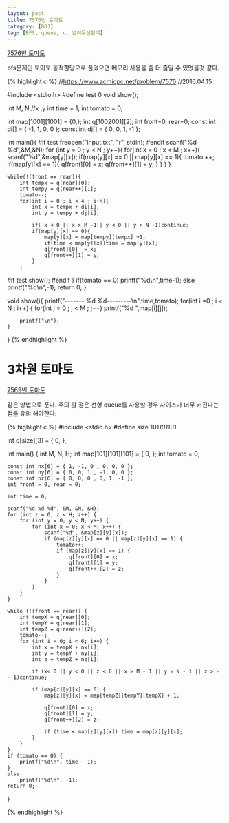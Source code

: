 ```yaml
---
layout: post
title: 7576번 토마토
category: [BOJ]
tag: [BFS, queue, c, 넓이우선탐색]
---
```


[7576번 토마토](https://www.acmicpc.net/problem/7576)

bfs문제인 토마토 동적할당으로 풀었으면 메모리 사용을 좀 더 줄일 수 있었을것 같다.


{% highlight c %}
//https://www.acmicpc.net/problem/7576
//2016.04.15

#include <stdio.h>
#define test 0
void show();

int M, N;//x ,y
int time = 1;
int tomato = 0;

int map[1001][1001] = {0,};
int q[1002001][2];
int front=0, rear=0;
const int di[] = { -1, 1, 0, 0 };
const int dj[] = { 0, 0, 1, -1 };

int main(){
#if test
	freopen("input.txt", "r", stdin);
#endif
	scanf("%d %d",&M,&N);
	for (int y = 0 ; y < N ; y++){
		for(int x = 0 ; x < M ; x++){
			scanf("%d",&map[y][x]);
			if(map[y][x] == 0 || map[y][x] == 1){
				tomato ++;
				if(map[y][x] == 1){
					q[front][0]  = x;
					q[front++][1] = y;
				}
			}
		}
	}

	while(!(front == rear)){
		int tempx = q[rear][0];
		int tempy = q[rear++][1];
		tomato--;
		for(int i = 0 ; i < 4 ; i++){
			int x = tempx + di[i];
			int y = tempy + dj[i];

			if( x < 0 || x > M -1|| y < 0 || y > N -1)continue;
			if(map[y][x] == 0){
				map[y][x] = map[tempy][tempx] +1;
				if(time < map[y][x])time = map[y][x];
				q[front][0]  = x;
				q[front++][1] = y;
			}
		}
#if test
		show();
#endif
	}
	if(tomato == 0)
		printf("%d\n",time-1);
	else
		printf("%d\n",-1);
	return 0;
}

void show(){
	printf("------- %d  %d---------\n",time,tomato);
	for(int i  =0 ; i < N ; i++)
	{
		for(int j = 0 ; j < M ; j++)
			printf("%d ",map[i][j]);

		printf("\n");
	}
}
{% endhighlight %}


# 3차원 토마토

[7569번 토마토](https://www.acmicpc.net/problem/7569)

같은 방법으로 푼다. 주의 할 점은 선형 queue를 사용할 경우 사이즈가 너무 커진다는 점을 유의 해야한다.

{% highlight c %}
#include <stdio.h>
#define size 101*101*101

int q[size][3] = { 0, };

int main() {
	int M, N, H;
	int map[101][101][101] = { 0, };
	int tomato = 0;

	const int nx[6] = { 1, -1, 0 , 0, 0, 0 };
	const int ny[6] = { 0, 0, 1 , -1, 0, 0 };
	const int nz[6] = { 0, 0, 0 , 0, 1, -1 };
	int front = 0, rear = 0;

	int time = 0;

	scanf("%d %d %d", &M, &N, &H);
	for (int z = 0; z < H; z++) {
		for (int y = 0; y < N; y++) {
			for (int x = 0; x < M; x++) {
				scanf("%d", &map[z][y][x]);
				if (map[z][y][x] == 0 || map[z][y][x] == 1) {
					tomato++;
					if (map[z][y][x] == 1) {
						q[front][0] = x;
						q[front][1] = y;
						q[front++][2] = z;
					}
				}
			}
		}
	}

	while (!(front == rear)) {
		int tempX = q[rear][0];
		int tempY = q[rear][1];
		int tempZ = q[rear++][2];
		tomato--;
		for (int i = 0; i < 6; i++) {
			int x = tempX + nx[i];
			int y = tempY + ny[i];
			int z = tempZ + nz[i];

			if (x< 0 || y < 0 || z < 0 || x > M - 1 || y > N - 1 || z > H - 1)continue;

			if (map[z][y][x] == 0) {
				map[z][y][x] = map[tempZ][tempY][tempX] + 1;

				q[front][0] = x;
				q[front][1] = y;
				q[front++][2] = z;

				if (time < map[z][y][x]) time = map[z][y][x];
			}
		}
	}
	if (tomato == 0) {
		printf("%d\n", time - 1);
	}
	else
		printf("%d\n", -1);
	return 0;
}

{% endhighlight %}
